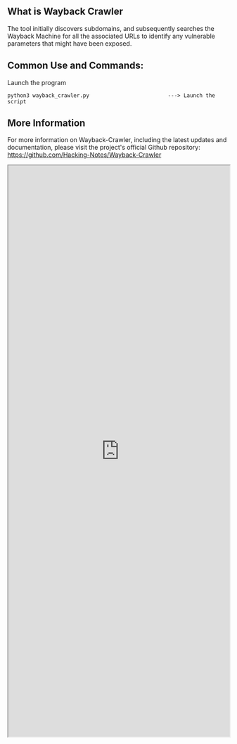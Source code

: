 ## What is Wayback Crawler
The tool initially discovers subdomains, and subsequently searches the Wayback Machine for all the associated URLs to identify any vulnerable parameters that might have been exposed.

## Common Use and Commands:
Launch the program
```
python3 wayback_crawler.py                         ---> Launch the script
```

## More Information
For more information on Wayback-Crawler, including the latest updates and documentation, please visit the project's official Github repository: https://github.com/Hacking-Notes/Wayback-Crawler

<iframe src="https://github.com/Hacking-Notes/Wayback-Crawler" width="100%" height="1300"></iframe>